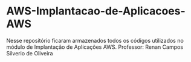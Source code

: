 # AWS-Implantacao-de-Aplicacoes-AWS
Nesse repositório ficaram armazenados todos os códigos utilizados no módulo de Implantação de Aplicações AWS.  Professor: Renan Campos Silverio de Oliveira
